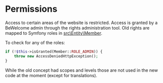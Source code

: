 # Permissions

Access to certain areas of the website is restricted. Access is granted by a BeWelcome admin
through the rights administration tool. Old rights are mapped to Symfony roles in [src\Entity\Member](src/Entity/Member.php).

To check for any of the roles:
```php
if (!$this->isGranted(Member::ROLE_ADMIN)) {
    throw new AccessDeniedHttpException();
}
```

While the old concept had scopes and levels those are not used in the new code at the moment (except for translations).
